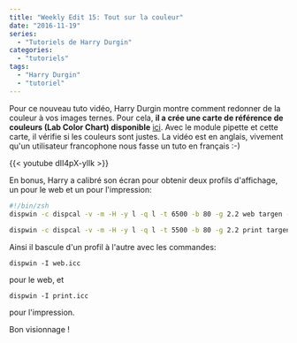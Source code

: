 ```yaml
---
title: "Weekly Edit 15: Tout sur la couleur"
date: "2016-11-19"
series:
  - "Tutoriels de Harry Durgin"
categories: 
  - "tutoriels"
tags: 
  - "Harry Durgin"
  - "tutoriel"
---
```


Pour ce nouveau tuto vidéo, Harry Durgin montre comment redonner de la couleur à vos images ternes. Pour cela, **il a crée une carte de référence de couleurs (Lab Color Chart) disponible** [ici](http://weeklyedit.com/wp-content/uploads/2016/11/lab_color_reference.png). Avec le module pipette et cette carte, il vérifie si les couleurs sont justes. La vidéo est en anglais, vivement qu'un utilisateur francophone nous fasse un tuto en français :-)

{{< youtube dII4pX-ylIk >}}

En bonus, Harry a calibré son écran pour obtenir deux profils d'affichage, un pour le web et un pour l'impression:

```bash
#!/bin/zsh 
dispwin -c dispcal -v -m -H -y l -q l -t 6500 -b 80 -g 2.2 web targen -v -d 3 -G -f 128 web dispread -v -N -H -y l -k web.cal web colprof -v -D "web" -C "Harry Durgin Photography" -q m -a G -n c web
 
dispwin -c dispcal -v -m -H -y l -q l -t 5500 -b 80 -g 2.2 print targen -v -d 3 -G -f 128 print dispread -v -N -H -y l -k print.cal print colprof -v -D "print" -C "Harry Durgin Photography" -q m -a G -n c print
```

Ainsi il bascule d'un profil à l'autre avec les commandes:

```shell
dispwin -I web.icc
```
pour le web, et

```shell
dispwin -I print.icc
```

pour l'impression.

Bon visionnage !
